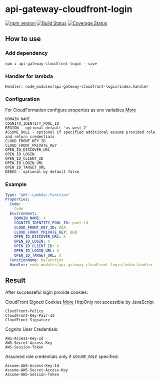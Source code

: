 # api-gateway-cloudfront-login

[![npm version](https://badge.fury.io/js/api-gateway-cloudfront-login.svg)](https://badge.fury.io/js/api-gateway-cloudfront-login)
[![Build Status](https://travis-ci.org/terma/api-gateway-cloudfront-login.svg?branch=master)](https://travis-ci.org/terma/api-gateway-cloudfront-login)
[![Coverage Status](https://coveralls.io/repos/github/terma/api-gateway-cloudfront-login/badge.svg?branch=master)](https://coveralls.io/github/terma/api-gateway-cloudfront-login?branch=master)

## How to use

### Add dependency

```npm i api-gateway-cloudfront-login --save```

### Handler for lambda

```Handler: node_modules/api-gateway-cloudfront-login/index.handler```

### Configuration

For CloudFormation configure properties as env variables [More](https://docs.aws.amazon.com/AWSCloudFormation/latest/UserGuide/aws-resource-lambda-function.html#cfn-lambda-function-environment)

```
DOMAIN_NAME
COGNITO_IDENTITY_POOL_ID
REGION - optional default 'us-west-2'
ASSUME_ROLE - optional if specified additional assume provided role and return credentials
CLOUD_FRONT_KEY_ID
CLOUD_FRONT_PRIVATE_KEY
OPEN_ID_DISCOVER_URL
OPEN_ID_LOGIN
OPEN_ID_CLIENT_ID
OPEN_ID_LOGIN_URL
OPEN_ID_TARGET_URL
DEBUG - optional by default false
```

### Example 

```yaml
Type: "AWS::Lambda::Function"
Properties: 
  Code:
    Code
  Environment:
    DOMAIN_NAME: X
    COGNITO_IDENTITY_POOL_ID: pool-id
    CLOUD_FRONT_KEY_ID: AAA
    CLOUD_FRONT_PRIVATE_KEY: BBB
    OPEN_ID_DISCOVER_URL: X
    OPEN_ID_LOGIN: X
    OPEN_ID_CLIENT_ID: X
    OPEN_ID_LOGIN_URL: X
    OPEN_ID_TARGET_URL: X
  FunctionName: MyFunction
  Handler: node_modules/api-gateway-cloudfront-login/index.handler
```

## Result

After successeful login provide cookies:

CloudFront Signed Cookies [More](https://docs.aws.amazon.com/AmazonCloudFront/latest/DeveloperGuide/private-content-signed-cookies.html)
HttpOnly not accessible by JavaScript
```
CloudFront-Policy
CloudFront-Key-Pair-Id
CloudFront-Signature
```

Cognito User Credentials:
```
AWS-Access-Key-Id
AWS-Secret-Access-Key
AWS-Session-Token
```

Assumed role credentials only if ```ASSUME_ROLE``` specified:
```
Assume-AWS-Access-Key-Id
Assume-AWS-Secret-Access-Key
Assume-AWS-Session-Token  
```
